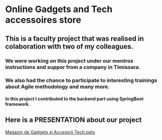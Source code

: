 # Online Gadgets and Tech accessoires store
## This is a faculty project that was realised in colaboration with two of my colleagues.
### We were working on this project under our mentros instructions and suppor from a company in Timisoara.
### We also had the chance to participate to interesting trainings about Agile methodology and many more.
#### In this project I contributed to the backend part using SpringBoot framework.
## Here is a PRESENTATION about our project
[Magazin de Gadgets și Accesorii Tech.pptx](https://github.com/user-attachments/files/17063800/Magazin.de.Gadgets.i.Accesorii.Tech.pptx)
